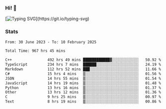 ### Hi!  👋

[![Typing SVG](https://readme-typing-svg.herokuapp.com?font=Fira+Code&pause=1000&width=435&lines=Hello!+I'm+Texiwustion.)](https://git.io/typing-svg)

### Stats

<!--START_SECTION:waka-->

```txt
From: 30 June 2023 - To: 10 February 2025

Total Time: 967 hrs 45 mins

C++                492 hrs 49 mins ████████████▓░░░░░░░░░░░░   50.92 %
TypeScript         234 hrs 7 mins  ██████░░░░░░░░░░░░░░░░░░░   24.19 %
Markdown           112 hrs 52 mins ███░░░░░░░░░░░░░░░░░░░░░░   11.66 %
C#                 15 hrs 4 mins   ▒░░░░░░░░░░░░░░░░░░░░░░░░   01.56 %
JSON               14 hrs 55 mins  ▒░░░░░░░░░░░░░░░░░░░░░░░░   01.54 %
JavaScript         14 hrs 19 mins  ▒░░░░░░░░░░░░░░░░░░░░░░░░   01.48 %
Python             13 hrs 16 mins  ▒░░░░░░░░░░░░░░░░░░░░░░░░   01.37 %
Other              13 hrs 12 mins  ▒░░░░░░░░░░░░░░░░░░░░░░░░   01.36 %
C                  9 hrs 25 mins   ▒░░░░░░░░░░░░░░░░░░░░░░░░   00.97 %
Text               8 hrs 19 mins   ▒░░░░░░░░░░░░░░░░░░░░░░░░   00.86 %
```

<!--END_SECTION:waka-->
